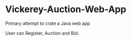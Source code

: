 # Vickerey-Auction-Web-App
Primary attempt to crate a Java web app

User can Register, Auction and Bid.

